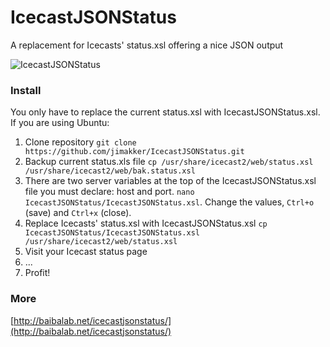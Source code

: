IcecastJSONStatus
=================

A replacement for Icecasts' status.xsl offering a nice JSON output

![IcecastJSONStatus](http://baibalab.net/media/icecastJSONstats.png)


### Install

You only have to replace the current status.xsl with IcecastJSONStatus.xsl. If you are using Ubuntu:

1. Clone repository `git clone https://github.com/jimakker/IcecastJSONStatus.git`
2. Backup current status.xls file `cp /usr/share/icecast2/web/status.xsl /usr/share/icecast2/web/bak.status.xsl`
3. There are two server variables at the top of the IcecastJSONStatus.xsl file you must declare: host and port. `nano IcecastJSONStatus/IcecastJSONStatus.xsl`. Change the values, `Ctrl+o` (save) and `Ctrl+x` (close).
4. Replace Icecasts' status.xsl with IcecastJSONStatus.xsl `cp IcecastJSONStatus/IcecastJSONStatus.xsl /usr/share/icecast2/web/status.xsl`
5. Visit your Icecast status page
6. ...
7. Profit!

### More

[http://baibalab.net/icecastjsonstatus/](http://baibalab.net/icecastjsonstatus/)
